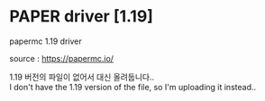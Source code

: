 # PAPER driver [1.19]


papermc 1.19 driver  

source : https://papermc.io/

1.19 버전의 파일이 없어서 대신 올려둡니다..\
I don't have the 1.19 version of the file, so I'm uploading it instead..
